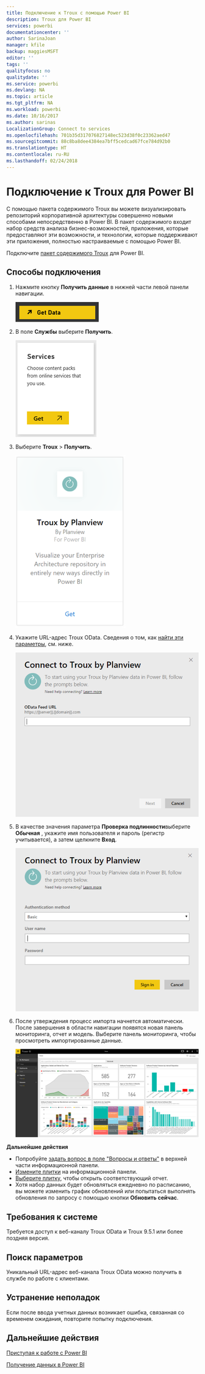 ```yaml
---
title: Подключение к Troux с помощью Power BI
description: Troux для Power BI
services: powerbi
documentationcenter: ''
author: SarinaJoan
manager: kfile
backup: maggiesMSFT
editor: ''
tags: ''
qualityfocus: no
qualitydate: ''
ms.service: powerbi
ms.devlang: NA
ms.topic: article
ms.tgt_pltfrm: NA
ms.workload: powerbi
ms.date: 10/16/2017
ms.author: sarinas
LocalizationGroup: Connect to services
ms.openlocfilehash: 701b35d317076827148ec523d38f0c23362aed47
ms.sourcegitcommit: 88c8ba8dee4384ea7bff5cedcad67fce784d92b0
ms.translationtype: HT
ms.contentlocale: ru-RU
ms.lasthandoff: 02/24/2018
---
```

# <a name="connect-to-troux-for-power-bi"></a>Подключение к Troux для Power BI
С помощью пакета содержимого Troux вы можете визуализировать репозиторий корпоративной архитектуры совершенно новыми способами непосредственно в Power BI. В пакет содержимого входит набор средств анализа бизнес-возможностей, приложения, которые предоставляют эти возможности, и технологии, которые поддерживают эти приложения, полностью настраиваемые с помощью Power BI.

Подключите [пакет содержимого Troux](https://app.powerbi.com/getdata/services/troux) для Power BI.

## <a name="how-to-connect"></a>Способы подключения
1. Нажмите кнопку **Получить данные** в нижней части левой панели навигации.
   
   ![](media/service-connect-to-troux/getdata.png)
2. В поле **Службы** выберите **Получить**.
   
   ![](media/service-connect-to-troux/services.png)
3. Выберите **Troux** \> **Получить**.
   
   ![](media/service-connect-to-troux/troux.png)
4. Укажите URL-адрес Troux OData. Сведения о том, как [найти эти параметры](#FindingParams), см. ниже.
   
   ![](media/service-connect-to-troux/params.png)
5. В качестве значения параметра **Проверка подлинности**выберите **Обычная** , укажите имя пользователя и пароль (регистр учитывается), а затем щелкните **Вход**.
   
    ![](media/service-connect-to-troux/creds.png)
6. После утверждения процесс импорта начнется автоматически. После завершения в области навигации появятся новая панель мониторинга, отчет и модель. Выберите панель мониторинга, чтобы просмотреть импортированные данные.
   
     ![](media/service-connect-to-troux/dashboard.png)

**Дальнейшие действия**

* Попробуйте [задать вопрос в поле "Вопросы и ответы"](power-bi-q-and-a.md) в верхней части информационной панели.
* [Измените плитки](service-dashboard-edit-tile.md) на информационной панели.
* [Выберите плитку](service-dashboard-tiles.md), чтобы открыть соответствующий отчет.
* Хотя набор данных будет обновляться ежедневно по расписанию, вы можете изменить график обновлений или попытаться выполнять обновления по запросу с помощью кнопки **Обновить сейчас**.

## <a name="system-requirements"></a>Требования к системе
Требуется доступ к веб-каналу Troux OData и Troux 9.5.1 или более поздняя версия.

<a name="FindingParams"></a>

## <a name="finding-parameters"></a>Поиск параметров
Уникальный URL-адрес веб-канала Troux OData можно получить в службе по работе с клиентами.

## <a name="troubleshooting"></a>Устранение неполадок
Если после ввода учетных данных возникает ошибка, связанная со временем ожидания, повторите попытку подключения.

## <a name="next-steps"></a>Дальнейшие действия
[Приступая к работе с Power BI](service-get-started.md)

[Получение данных в Power BI](service-get-data.md)

